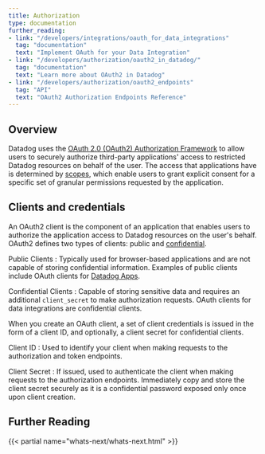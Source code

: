 ```yaml
---
title: Authorization
type: documentation
further_reading:
- link: "/developers/integrations/oauth_for_data_integrations"
  tag: "documentation"
  text: "Implement OAuth for your Data Integration"
- link: "/developers/authorization/oauth2_in_datadog/"
  tag: "documentation"
  text: "Learn more about OAuth2 in Datadog"
- link: "/developers/authorization/oauth2_endpoints"
  tag: "API"
  text: "OAuth2 Authorization Endpoints Reference"
---
```


## Overview

Datadog uses the [OAuth 2.0 (OAuth2) Authorization Framework][1] to allow users to securely authorize third-party applications' access to restricted Datadog resources on behalf of the user. The access that applications have is determined by [scopes][2], which enable users to grant explicit consent for a specific set of granular permissions requested by the application. 

## Clients and credentials

An OAuth2 client is the component of an application that enables users to authorize the application access to Datadog resources on the user's behalf. OAuth2 defines two types of clients: public and [confidential][3]. 

Public Clients
: Typically used for browser-based applications and are not capable of storing confidential information. Examples of public clients include OAuth clients for [Datadog Apps][4]. 

Confidential Clients
: Capable of storing sensitive data and requires an additional `client_secret` to make authorization requests. OAuth clients for data integrations are confidential clients. 

When you create an OAuth client, a set of client credentials is issued in the form of a client ID, and optionally, a client secret for confidential clients. 

Client ID 
: Used to identify your client when making requests to the authorization and token endpoints. 

Client Secret 
: If issued, used to authenticate the client when making requests to the authorization endpoints. Immediately copy and store the client secret securely as it is a confidential password exposed only once upon client creation. 

## Further Reading

{{< partial name="whats-next/whats-next.html" >}}

[1]: https://datatracker.ietf.org/doc/html/rfc6749
[2]: https://docs.datadoghq.com/api/latest/scopes/
[3]: https://datatracker.ietf.org/doc/html/rfc6749#section-3.2.1
[4]: https://docs.datadoghq.com/developers/datadog_apps/#oauth-api-access
